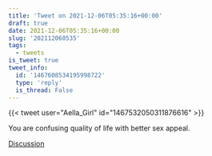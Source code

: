 ```yaml
---
title: 'Tweet on 2021-12-06T05:35:16+00:00'
draft: true
date: 2021-12-06T05:35:16+00:00
slug: '202112060535'
tags:
  - tweets
is_tweet: true
tweet_info:
  id: '1467608534195998722'
  type: 'reply'
  is_thread: False
---
```




{{< tweet user="Aella_Girl" id="1467532050311876616" >}}

You are confusing quality of life with better sex appeal.

[Discussion](https://x.com/sytelus/status/1467608534195998722)
